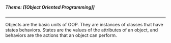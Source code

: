 ##### Theme: [[Object Oriented Programming]]
***
Objects are the basic units of OOP. They are instances of classes that have states behaviors. States are the values of the attributes of an object, and behaviors are the actions that an object can perform. 
